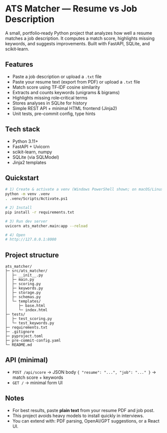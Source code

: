 # ATS Matcher — Resume vs Job Description
A small, portfolio‑ready Python project that analyzes how well a resume matches a job description. It computes a match score, highlights missing keywords, and suggests improvements. Built with FastAPI, SQLite, and scikit‑learn.

## Features
- Paste a job description or upload a `.txt` file
- Paste your resume text (export from PDF) or upload a `.txt` file
- Match score using TF‑IDF cosine similarity
- Extracts and counts keywords (unigrams & bigrams)
- Highlights missing role‑critical terms
- Stores analyses in SQLite for history
- Simple REST API + minimal HTML frontend (Jinja2)
- Unit tests, pre-commit config, type hints

## Tech stack
- Python 3.11+
- FastAPI + Uvicorn
- scikit-learn, numpy
- SQLite (via SQLModel)
- Jinja2 templates

## Quickstart
```bash
# 1) Create & activate a venv (Windows PowerShell shown; on macOS/Linux use python3 & source)
python -m venv .venv
. .venv/Scripts/Activate.ps1

# 2) Install
pip install -r requirements.txt

# 3) Run dev server
uvicorn ats_matcher.main:app --reload

# 4) Open
# http://127.0.0.1:8000
```

## Project structure
```
ats_matcher/
├─ src/ats_matcher/
│  ├─ __init__.py
│  ├─ main.py
│  ├─ scoring.py
│  ├─ keywords.py
│  ├─ storage.py
│  ├─ schemas.py
│  └─ templates/
│     ├─ base.html
│     └─ index.html
├─ tests/
│  ├─ test_scoring.py
│  └─ test_keywords.py
├─ requirements.txt
├─ .gitignore
├─ pyproject.toml
├─ pre-commit-config.yaml
└─ README.md
```

## API (minimal)
- `POST /api/score` → JSON body `{ "resume": "...", "job": "..." }` → match score + keywords
- `GET /` → minimal form UI

## Notes
- For best results, paste **plain text** from your resume PDF and job post.
- This project avoids heavy models to install quickly in interviews.
- You can extend with: PDF parsing, OpenAI/GPT suggestions, or a React UI.

